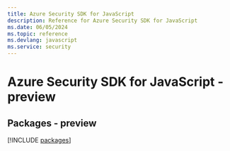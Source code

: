 ```yaml
---
title: Azure Security SDK for JavaScript
description: Reference for Azure Security SDK for JavaScript
ms.date: 06/05/2024
ms.topic: reference
ms.devlang: javascript
ms.service: security
---
```

# Azure Security SDK for JavaScript - preview
## Packages - preview
[!INCLUDE [packages](security-index.md)]